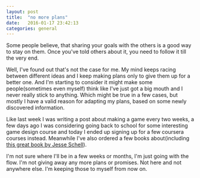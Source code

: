 ```yaml
---
layout: post
title:  "no more plans"
date:   2016-01-17 23:42:13
categories: general
---
```

Some people believe, that sharing your goals with the others is a good way to stay on them. Once you've told others about it, you need to follow it till the very end.

Well, I've found out that's not the case for me. My mind keeps racing between different ideas and I keep making plans only to give them up for a better one. And I'm starting to consider it might make some people(sometimes even myself) think like I've just got a big mouth and I never really stick to anything. Which might be true in a few cases, but mostly I have a valid reason for adapting my plans, based on some newly discovered information.

Like last week I was writing a post about making a game every two weeks, a few days ago I was considering going back to school for some interesting game design course and today I ended up signing up for a few coursera courses instead. Meanwhile I've also ordered a few books about(including [this great book by Jesse Schell](http://www.amazon.co.uk/The-Art-Game-Design-Edition/dp/1466598646/)).

I'm not sure where I'll be in a few weeks or months, I'm just going with the flow. I'm not giving away any more plans or promises. Not here and not anywhere else. I'm keeping those to myself from now on.
